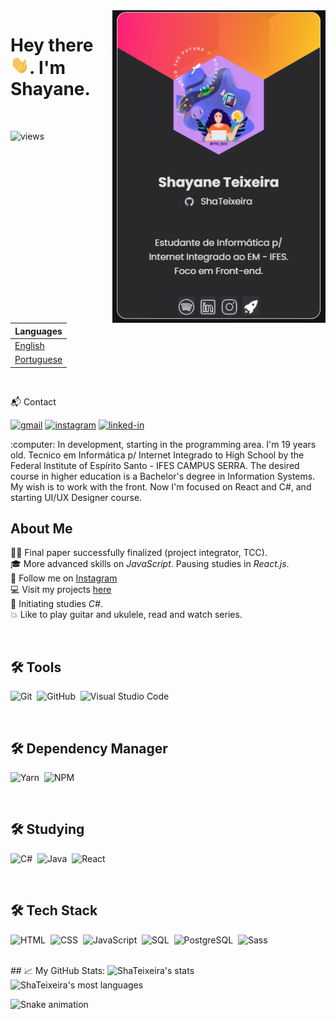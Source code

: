 <img align="right" height="500rem" src="preview/preview.png"/>

<h1 align="left">Hey there <img src="https://raw.githubusercontent.com/ABSphreak/ABSphreak/master/gifs/Hi.gif" width="30px">. I'm Shayane.</h1>
</h1>

<br />

 ![views](https://estruyf-github.azurewebsites.net/api/VisitorHit?user=ShaTeixeira&repo=ShaTeixera&countColorcountColor)

|   Languages   |
|-----------|
|[English](README.md)| 
|[Portuguese](readme_ptBR.md)| 

<br />

📬 Contact

[![gmail](https://img.shields.io/badge/Gmail-D14836?style=for-the-badge&logo=Gmail&logoColor=white)](mailto:mailto:shayaneteixeira@gmail.com)
[![instagram](https://img.shields.io/badge/Instagram-E4405F?style=for-the-badge&logo=instagram&logoColor=white)](https://www.instagram.com/shay_teixeir02/)
[![linked-in](https://img.shields.io/badge/Linkedin-0077B5?style=for-the-badge&logo=LinkedIn&logoColor=white)](https://www.linkedin.com/in/shayane-teixeira-4520b2196/)


<p align="left"> 
  :computer: In development, starting in the programming area. I'm 19 years old. Tecnico em Informática p/ Internet Integrado to High School by the Federal Institute of Espírito Santo - IFES CAMPUS SERRA. The desired course in higher education is a Bachelor's degree in Information Systems. My wish is to work with the front. Now I'm focused on React and C#, and starting UI/UX Designer course.
</p>
   
<!-- About -->

## About Me
  👩‍🎓 Final paper successfully finalized (project integrator, TCC).
  <br />
  🎓 More advanced skills on *JavaScript*. Pausing studies in *React.js*. 
  <br />
  🔆 Follow me on [Instagram](https://www.instagram.com/byte__dev/)
  <br />
  💻 Visit my projects [here](https://github.com/ShaTeixeira?tab=repositories)
  <br />
  🔷 Initiating studies *C#*.
  <br />
  💥 Like to play guitar and ukulele, read and watch series.
  
<br>

## 🛠 Tools
![Git](https://img.shields.io/badge/-Git-B03624?style=for-the-badge&logo=GIT&logoColor=git)&nbsp;
![GitHub](https://img.shields.io/badge/-GitHub-D14836?style=for-the-badge&logo=GITHUB&logoColor=github)&nbsp;
![Visual Studio Code](https://img.shields.io/badge/-Visual%20Studio%20Code-2C8EBB?style=for-the-badge&logo=Visual-Studio-Code&logoColor=vscode)&nbsp;

<br>

## 🛠 Dependency Manager
![Yarn](https://img.shields.io/badge/-Yarn-05122A?style=for-the-badge&logo=Yarn&logoColor=Yarn)&nbsp;
![NPM](https://img.shields.io/badge/-NPM-D14836?style=for-the-badge&logo=NPM&logoColor=NPM)&nbsp;

<br>

## 🛠 Studying
![C#](https://img.shields.io/badge/C%23-239120?style=for-the-badge&logo=c-sharp&logoColor=white)&nbsp;
![Java](https://img.shields.io/badge/-Java-D14836?style=for-the-badge&logo=Java&logoColor=java)&nbsp;
![React](https://img.shields.io/badge/React-05122A?style=for-the-badge&logo=React&logoColor=React)&nbsp;

<br>

## 🛠 Tech Stack

![HTML](https://img.shields.io/badge/-HTML-05122A?style=for-the-badge&logo=HTML5&logoColor=html)&nbsp;
![CSS](https://img.shields.io/badge/-CSS-05122A?style=for-the-badge&logo=CSS3&logoColor=css)&nbsp;
![JavaScript](https://img.shields.io/badge/-JavaScript-05122A?style=for-the-badge&logo=JAVASCRIPT&logoColor=javascript)&nbsp;
![SQL](https://img.shields.io/badge/-SQL-05122A?style=for-the-badge&logo=mySQL&logoColor=SQL)&nbsp;
![PostgreSQL](https://img.shields.io/badge/-PostgreSQL-05122A?style=for-the-badge&logo=PostgreSQL&logoColor=PostgreSQL)&nbsp;
![Sass](https://img.shields.io/badge/-Sass-05122A?style=for-the-badge&logo=Sass&logoColor=Sass)&nbsp;

<br>
## 📈 My GitHub Stats:

<img width="500em" src="https://github-readme-stats.vercel.app/api?username=ShaTeixeira&show_icons=true&theme=tokyonight" alt="ShaTeixeira's stats"/>
<img width="500em" src="https://github-readme-stats.vercel.app/api/top-langs/?username=ShaTeixeira&layout=compact&theme=tokyonight" alt="ShaTeixeira's most languages"/>
</p>
 
![Snake animation](https://github.com/shateixeira/shateixeira/blob/output/github-contribution-grid-snake.svg)&nbsp;
